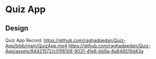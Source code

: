 
# Quiz App




## Design
Quiz App Record:
 https://github.com/raghadqedan/Quiz-App/blob/main/QuizApp.mp4
 https://github.com/raghadqedan/Quiz-App/assets/84421572/c01f8108-9031-4fe8-bb9a-8a848519d43a
 


